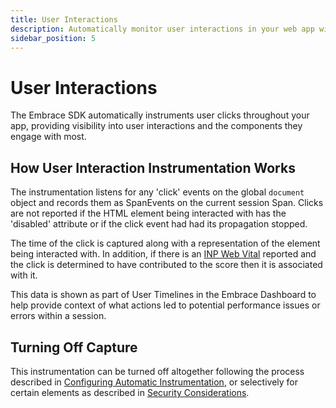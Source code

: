 ```yaml
---
title: User Interactions
description: Automatically monitor user interactions in your web app with Embrace
sidebar_position: 5
---
```


# User Interactions

The Embrace SDK automatically instruments user clicks throughout your app, providing visibility into user interactions
and the components they engage with most.

## How User Interaction Instrumentation Works

The instrumentation listens for any 'click' events on the global `document` object and records them as SpanEvents on
the current session Span. Clicks are not reported if the HTML element being interacted with has the 'disabled' attribute
or if the click event had had its propagation stopped.

The time of the click is captured along with a representation of the element being interacted with. In addition, if there
is an [INP Web Vital](/docs/web/automatic-instrumentation/web-vitals.md) reported and the click is determined to have
contributed to the score then it is associated with it.

This data is shown as part of User Timelines in the Embrace Dashboard to help provide context of what actions led to 
potential performance issues or errors within a session.

## Turning Off Capture

This instrumentation can be turned off altogether following the process described in [Configuring Automatic Instrumentation](/docs/web/automatic-instrumentation/index.md#configuring-automatic-instrumentation),
or selectively for certain elements as described in [Security Considerations](/docs/web/best-practices/security-considerations.md#configure-the-user-interaction-auto-instrumentation).